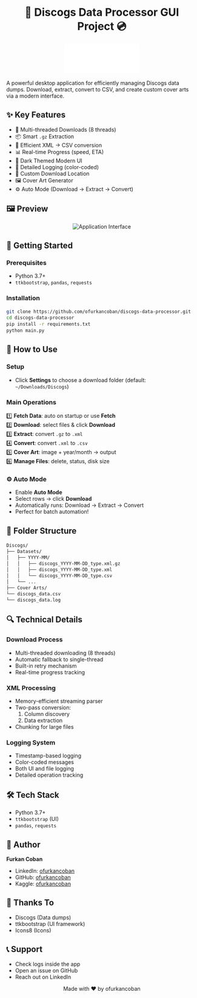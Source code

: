 <h1  align="center">🎵 Discogs Data Processor GUI Project 💿</h1>

<p align="center">
  <img src="assets/logo.png" alt="Discogs Data Processor Logo" width="200"/>
</p>

A powerful desktop application for efficiently managing Discogs data dumps. Download, extract, convert to CSV, and create custom cover arts via a modern interface.

## ✨ Key Features

- 🚀 Multi-threaded Downloads (8 threads)
- 📦 Smart `.gz` Extraction
- 🔄 Efficient XML → CSV conversion
- 📊 Real-time Progress (speed, ETA)
- 🎨 Dark Themed Modern UI
- 📝 Detailed Logging (color-coded)
- 💾 Custom Download Location
- 🖼️ Cover Art Generator
- ⚙️ Auto Mode (Download → Extract → Convert)

## 🖼️ Preview

<p align="center">
  <img src="img/UI.gif" alt="Application Interface"/>
</p>

## 🚀 Getting Started

### Prerequisites
- Python 3.7+
- `ttkbootstrap`, `pandas`, `requests`

### Installation

```bash
git clone https://github.com/ofurkancoban/discogs-data-processor.git
cd discogs-data-processor
pip install -r requirements.txt
python main.py
```

## 📖 How to Use

### Setup
- Click **Settings** to choose a download folder (default: `~/Downloads/Discogs`)

### Main Operations

1️⃣ **Fetch Data**: auto on startup or use **Fetch**  
2️⃣ **Download**: select files & click **Download**  
3️⃣ **Extract**: convert `.gz` to `.xml`  
4️⃣ **Convert**: convert `.xml` to `.csv`  
5️⃣ **Cover Art**: image + year/month → output  
6️⃣ **Manage Files**: delete, status, disk size

### ⚙️ Auto Mode

- Enable **Auto Mode**  
- Select rows → click **Download**  
- Automatically runs: Download → Extract → Convert  
- Perfect for batch automation!

## 📁 Folder Structure

```
Discogs/
├── Datasets/
│   ├── YYYY-MM/
│   │   ├── discogs_YYYY-MM-DD_type.xml.gz
│   │   ├── discogs_YYYY-MM-DD_type.xml
│   │   └── discogs_YYYY-MM-DD_type.csv
│   └── ...
├── Cover Arts/
└── discogs_data.csv
└── discogs_data.log
```

## 🔍 Technical Details

### Download Process
- Multi-threaded downloading (8 threads)
- Automatic fallback to single-thread
- Built-in retry mechanism
- Real-time progress tracking

### XML Processing
- Memory-efficient streaming parser
- Two-pass conversion:
  1. Column discovery
  2. Data extraction
- Chunking for large files

### Logging System
- Timestamp-based logging
- Color-coded messages
- Both UI and file logging
- Detailed operation tracking

## 🛠️ Tech Stack

- Python 3.7+
- `ttkbootstrap` (UI)
- `pandas`, `requests`

## 👤 Author

**Furkan Coban**
- LinkedIn: [ofurkancoban](https://www.linkedin.com/in/ofurkancoban/)
- GitHub: [ofurkancoban](https://github.com/ofurkancoban)
- Kaggle: [ofurkancoban](https://www.kaggle.com/ofurkancoban)


## 🙏 Thanks To

- Discogs (Data dumps)  
- ttkbootstrap (UI framework)  
- Icons8 (Icons)

## 📞 Support

- Check logs inside the app  
- Open an issue on GitHub  
- Reach out on LinkedIn

<p align="center">
  Made with ❤️ by ofurkancoban
</p>